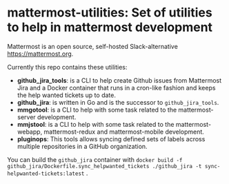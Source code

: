 # mattermost-utilities: Set of utilities to help in mattermost development

Mattermost is an open source, self-hosted Slack-alternative https://mattermost.org.

Currently this repo contains these utilities:

* **github_jira_tools**: is a CLI to help create Github issues from Mattermost Jira and a Docker container that runs in a cron-like fashion and keeps the help wanted tickets up to date.
* **github_jira**: is written in Go and is the successor to `github_jira_tools`.
* **mmgotool**: is a CLI to help with some task related to the mattermost-server development.
* **mmjstool**: is a CLI to help with some task related to the mattermost-webapp, mattermost-redux and mattermost-mobile development.
* **pluginops**: This tools allows syncing defined sets of labels across multiple repositories in a GitHub organization.

You can build the `github_jira` container with `docker build -f github_jira/Dockerfile.sync_helpwanted_tickets ./github_jira -t sync-helpwanted-tickets:latest` .
